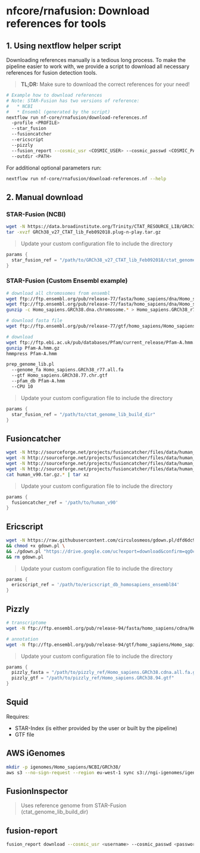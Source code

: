 # nfcore/rnafusion: Download references for tools

## 1. Using nextflow helper script

Downloading references manually is a tedious long process. To make the pipeline easier to work with, we provide a script to download all necessary references for fusion detection tools.

> **TL;DR:** Make sure to download the correct references for your need!

```bash
# Example how to download references
# Note: STAR-Fusion has two versions of reference:
#   * NCBI
#   * Ensembl (generated by the script)
nextflow run nf-core/rnafusion/download-references.nf
  -profile <PROFILE>
  --star_fusion
  --fusioncatcher
  --ericscript
  --pizzly
  --fusion_report --cosmic_usr <COSMIC_USER> --cosmic_passwd <COSMIC_PASSWD>
  --outdir <PATH>
```

For additional optional parameters run:

```bash
nextflow run nf-core/rnafusion/download-references.nf --help
```

## 2.  Manual download

### STAR-Fusion (NCBI)

```bash
wget -N https://data.broadinstitute.org/Trinity/CTAT_RESOURCE_LIB/GRCh38_v27_CTAT_lib_Feb092018.plug-n-play.tar.gz -O GRCh38_v27_CTAT_lib_Feb092018.plug-n-play.tar.gz
tar -xvzf GRCh38_v27_CTAT_lib_Feb092018.plug-n-play.tar.gz
```

> Update your custom configuration file to include the directory

```groovy
params {
  star_fusion_ref = "/path/to/GRCh38_v27_CTAT_lib_Feb092018/ctat_genome_lib_build_dir"
}
```

### STAR-Fusion (Custom Ensembl example)

```bash
# download all chromosomes from ensembl
wget ftp://ftp.ensembl.org/pub/release-77/fasta/homo_sapiens/dna/Homo_sapiens.GRCh38.dna.chromosome.{1..22}.fa.gz
wget ftp://ftp.ensembl.org/pub/release-77/fasta/homo_sapiens/dna/Homo_sapiens.GRCh38.dna.chromosome.{MT,X,Y}.fa.gz
gunzip -c Homo_sapiens.GRCh38.dna.chromosome.* > Homo_sapiens.GRCh38_r77.all.fa

# download fasta file
wget ftp://ftp.ensembl.org/pub/release-77/gtf/homo_sapiens/Homo_sapiens.GRCh38.77.chr.gtf.gz

# download
wget ftp://ftp.ebi.ac.uk/pub/databases/Pfam/current_release/Pfam-A.hmm.gz
gunzip Pfam-A.hmm.gz
hmmpress Pfam-A.hmm

prep_genome_lib.pl
  --genome_fa Homo_sapiens.GRCh38_r77.all.fa
  --gtf Homo_sapiens.GRCh38.77.chr.gtf
  --pfam_db Pfam-A.hmm
  --CPU 10
```

> Update your custom configuration file to include the directory

```groovy
params {
  star_fusion_ref = "/path/to/ctat_genome_lib_build_dir"
}
```

## Fusioncatcher

```bash
wget -N http://sourceforge.net/projects/fusioncatcher/files/data/human_v90.tar.gz.aa
wget -N http://sourceforge.net/projects/fusioncatcher/files/data/human_v90.tar.gz.ab
wget -N http://sourceforge.net/projects/fusioncatcher/files/data/human_v90.tar.gz.ac
wget -N http://sourceforge.net/projects/fusioncatcher/files/data/human_v90.tar.gz.ad
cat human_v90.tar.gz.* | tar xz
```

> Update your custom configuration file to include the directory

```groovy
params {
  fusioncatcher_ref = '/path/to/human_v90'
}
```

## Ericscript

```bash
wget -N https://raw.githubusercontent.com/circulosmeos/gdown.pl/dfd6dc910a38a42d550397bb5c2335be2c4bcf54/gdown.pl \
&& chmod +x gdown.pl \
&& ./gdown.pl "https://drive.google.com/uc?export=download&confirm=qgOc&id=0B9s__vuJPvIiUGt1SnFMZFg4TlE" ericscript_db_homosapiens_ensembl84.tar.bz2 \
&& rm gdown.pl
```

> Update your custom configuration file to include the directory

```groovy
params {
  ericscript_ref = '/path/to/ericscript_db_homosapiens_ensembl84'
}
```

## Pizzly

```bash
# transcriptome
wget -N ftp://ftp.ensembl.org/pub/release-94/fasta/homo_sapiens/cdna/Homo_sapiens.GRCh38.cdna.all.fa.gz \

# annotation
wget -N ftp://ftp.ensembl.org/pub/release-94/gtf/homo_sapiens/Homo_sapiens.GRCh38.94.gtf.gz && gunzip Homo_sapiens.GRCh38.94.gtf.gz
```

> Update your custom configuration file to include the directory

```groovy
params {
  pizzly_fasta = "/path/to/pizzly_ref/Homo_sapiens.GRCh38.cdna.all.fa.gz"
  pizzly_gtf = "/path/to/pizzly_ref/Homo_sapiens.GRCh38.94.gtf"
}
```

## Squid

Requires:

* STAR-Index (is either provided by the user or built by the pipeline)
* GTF file

## AWS iGenomes

```bash
mkdir -p igenomes/Homo_sapiens/NCBI/GRCh38/
aws s3 --no-sign-request --region eu-west-1 sync s3://ngi-igenomes/igenomes/Homo_sapiens/NCBI/GRCh38/ .
```

## FusionInspector

> Uses reference genome from STAR-Fusion (ctat_genome_lib_build_dir)

## fusion-report

```bash
fusion_report download --cosmic_usr <username> --cosmic_passwd <password> /output/databases
```
